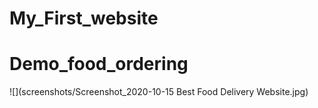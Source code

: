 # My_First_website
# Demo_food_ordering
![](screenshots/Screenshot_2020-10-15 Best Food Delivery Website.jpg)
